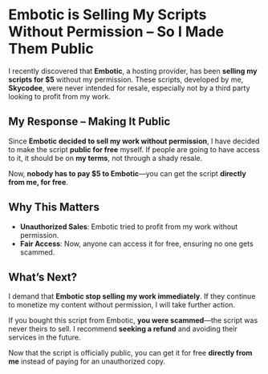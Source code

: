 

# **Embotic is Selling My Scripts Without Permission – So I Made Them Public**  

I recently discovered that **Embotic**, a hosting provider, has been **selling my scripts for $5** without my permission. These scripts, developed by me, **Skycodee**, were never intended for resale, especially not by a third party looking to profit from my work.  

## **My Response – Making It Public**  
Since **Embotic decided to sell my work without permission**, I have decided to make the script **public for free** myself. If people are going to have access to it, it should be on **my terms**, not through a shady resale.  

Now, **nobody has to pay $5 to Embotic**—you can get the script **directly from me, for free**.  

## **Why This Matters**  
- **Unauthorized Sales**: Embotic tried to profit from my work without permission.  
- **Fair Access**: Now, anyone can access it for free, ensuring no one gets scammed.  

## **What’s Next?**  
I demand that **Embotic stop selling my work immediately**. If they continue to monetize my content without permission, I will take further action.  

If you bought this script from Embotic, **you were scammed**—the script was never theirs to sell. I recommend **seeking a refund** and avoiding their services in the future.  

Now that the script is officially public, you can get it for free **directly from me** instead of paying for an unauthorized copy.  
